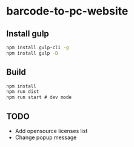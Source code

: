 # barcode-to-pc-website

## Install gulp

```bash
npm install gulp-cli -g
npm install gulp -D
```

## Build

```bash
npm install
npm run dist
npm run start # dev mode
```

## TODO

- Add opensource licenses list
- Change popup message
